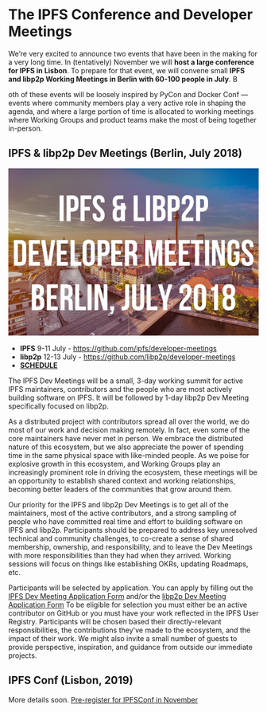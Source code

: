 # The IPFS Conference and Developer Meetings

We’re very excited to announce two events that have been in the making for a very long time. In (tentatively) November we will **host a large conference for IPFS in Lisbon**. To prepare for that event, we will convene small **IPFS and libp2p Working Meetings in Berlin with 60-100 people in July**. B

oth of these events will be loosely inspired by PyCon and Docker Conf — events where community members play a very active role in shaping the agenda, and where a large portion of time is allocated to working meetings where Working Groups and product teams make the most of being together in-person. 

## IPFS & libp2p Dev Meetings (Berlin, July 2018)

![](/img/Berlin.jpg)

- **IPFS** 9-11 July - https://github.com/ipfs/developer-meetings
- **libp2p** 12-13 July - https://github.com/libp2p/developer-meetings
- [**SCHEDULE**](https://developersmeetingsberlin2018.sched.com/)

The IPFS Dev Meetings will be a small, 3-day working summit for active IPFS maintainers, contributors and the people who are most actively building software on IPFS. It will be followed by 1-day libp2p Dev Meeting specifically focused on libp2p. 

As a distributed project with contributors spread all over the world, we do most of our work and decision making remotely. In fact, even some of the core maintainers have never met in person. We embrace the distributed nature of this ecosystem, but we also appreciate the power of spending time in the same physical space with like-minded people. As we poise for explosive growth in this ecosystem, and Working Groups play an increasingly prominent role in driving the ecosystem, these meetings will be an opportunity to establish shared context and working relationships, becoming better leaders of the communities that grow around them.

Our priority for the IPFS and libp2p Dev Meetings is to get all of the maintainers, most of the active contributors, and a strong sampling of people who have committed real time and effort to building software on IPFS and libp2p. Participants should be prepared to address key unresolved technical and community challenges, to co-create a sense of shared membership, ownership, and responsibility, and to leave the Dev Meetings with more responsibilities than they had when they arrived. Working sessions will focus on things like establishing OKRs, updating Roadmaps, etc.

Participants will be selected by application. You can apply by filling out the [IPFS Dev Meeting Application Form](https://goo.gl/forms/sVRjrW1CA61FTwl12) and/or the [libp2p Dev Meeting Application Form](https://goo.gl/forms/8YpFQ7D00s5gC3hw2) To be eligible for selection you must either be an active contributor on GitHub or you must have your work reflected in the IPFS User Registry. Participants will be chosen based their directly-relevant responsibilities, the contributions they've made to the ecosystem, and the impact of their work. We might also invite a small number of guests to provide perspective, inspiration, and guidance from outside our immediate projects.

## IPFS Conf (Lisbon, 2019)

More details soon. [Pre-register for IPFSConf in November](https://goo.gl/forms/0Pu6VZzG8pRAmrrv2)
